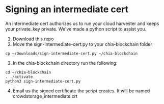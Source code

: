 # Signing an intermediate cert

An intermediate cert authorizes us to run your cloud harvester and keeps your private_key private.
We've made a python script to assist you.

1. Download this repo
2. Move the sign-intermediate-cert.py to your chia-blockchain folder
```
cp ~/Downloads/sign-intermediate-cert.py ~/chia-blockchain
```
3. In the chia-blockchain directory run the following:
```
cd ~/chia-blockchain
. ./activate
python3 sign-intermediate-cert.py
```
4. Email us the signed certificate the script creates. It will be named crowdstorage_intermediate.crt
